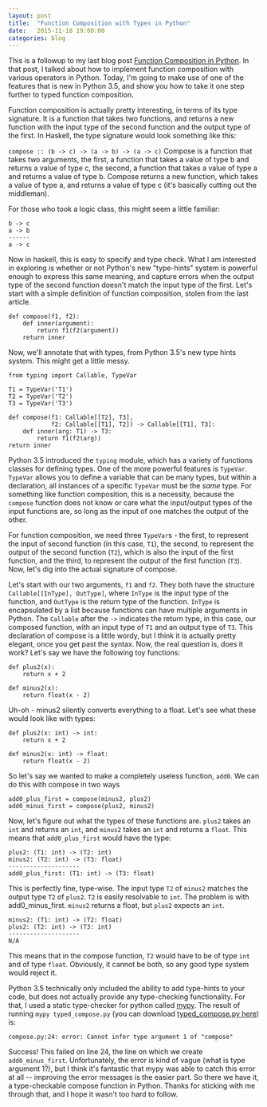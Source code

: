 ```yaml
---
layout: post
title:  "Function Composition with Types in Python"
date:   2015-11-18 19:00:00
categories: blog
---
```


This is a followup to my last blog post [Function Composition in Python](http://fabianvf/2015/09/09/function-composition.html).
In that post, I talked about how to implement function composition with various operators in Python. Today, I'm going to make
use of one of the features that is new in Python 3.5, and show you how to take it one step further to typed function composition.

Function composition is actually pretty interesting, in terms of its type signature. It is a function that takes two functions,
and returns a new function with the input type of the second function and the output type of the first. In Haskell, the type
signature would look something like this:

`
compose :: (b -> c) -> (a -> b) -> (a -> c)
`
Compose is a function that takes two arguments, the first, a function that takes a value of type b and returns a value of type c,
the second, a function that takes a value of type a and returns a value of type b. Compose returns a new function, which takes a value
of type a, and returns a value of type c (it's basically cutting out the middleman).

For those who took a logic class, this might seem a little familiar:

    b -> c
    a -> b
    ------
    a -> c


Now in haskell, this is easy to specify and type check. What I am interested in exploring is whether or not Python's new
"type-hints" system is powerful enough to express this same meaning, and capture errors when the output type of the second
function doesn't match the input type of the first. Let's start with a simple definition of function composition, stolen from the last
article.

    def compose(f1, f2):
        def inner(argument):
            return f1(f2(argument))
        return inner

Now, we'll annotate that with types, from Python 3.5's new type hints system. This might get a little messy.

    from typing import Callable, TypeVar

    T1 = TypeVar('T1')
    T2 = TypeVar('T2')
    T3 = TypeVar('T3')

    def compose(f1: Callable[[T2], T3],
                f2: Callable[[T1], T2]) -> Callable[[T1], T3]:
        def inner(arg: T1) -> T3:
            return f1(f2(arg))
    return inner

Python 3.5 introduced the `typing` module, which has a variety of functions classes for defining types. One of the more powerful features is `TypeVar`. `TypeVar` allows you to define a variable that can be many types, but within a declaration, all instances of a specific `TypeVar` must be the _same_ type. For something like function composition, this is a necessity, because the `compose` function does not know or care what the input/output types of the input functions are, so long as the input of one matches the output of the other.

For function composition, we need three `TypeVar`s - the first, to represent the input of second function (in this case, `T1`), the second, to represent the output of the second function (`T2`), which is also the input of the first function, and the third, to represent the output of the first function (`T3`). Now, let's dig into the actual signature of compose.

Let's start with our two arguments, `f1` and `f2`. They both have the structure `Callable[[InType], OutType]`, where `InType` is the input type of the function, and `OutType` is the return type of the function. `InType` is encapsulated by a list because functions can have multiple arguments in Python. The `Callable` after the `->` indicates the return type, in this case, our composed function, with an input type of `T1` and an output type of `T3`. This declaration of compose is a little wordy, but I think it is actually pretty elegant, once you get past the syntax. Now, the real question is, does it work? Let's say we have the following toy functions:

    def plus2(x):
        return x + 2

    def minus2(x):
        return float(x - 2)

Uh-oh - minus2 silently converts everything to a float. Let's see what these would look like with types:

    def plus2(x: int) -> int:
        return x + 2

    def minus2(x: int) -> float:
        return float(x - 2)

So let's say we wanted to make a completely useless function, `add0`. We can do this with compose in two ways

    add0_plus_first = compose(minus2, plus2)
    add0_minus_first = compose(plus2, minus2)

Now, let's figure out what the types of these functions are. `plus2` takes an `int` and returns an `int`, and `minus2` takes an `int` and returns a `float`. This means that `add0_plus_first` would have the type:

    plus2: (T1: int) -> (T2: int)
    minus2: (T2: int) -> (T3: float)
    --------------------
    add0_plus_first: (T1: int) -> (T3: float)

This is perfectly fine, type-wise. The input type `T2` of `minus2` matches the output type `T2` of `plus2`. `T2` is easily resolvable to `int`. The problem is with add0_minus_first. `minus2` returns a float, but `plus2` expects an `int`.

    minus2: (T1: int) -> (T2: float)
    plus2: (T2: int) -> (T3: int)
    --------------------
    N/A

This means that in the compose function, `T2` would have to be of type `int` and of type `float`. Obviously, it cannot be both, so any good type system would reject it.

Python 3.5 technically only included the ability to add type-hints to your code, but does not actually provide any type-checking functionality. For that, I used a static type-checker for python called [mypy](http://mypy-lang.org/). The result of running `mypy typed_compose.py` (you can download [typed_compose.py here](https://gist.github.com/fabianvf/a671bc0a0d9ff14f5efb)) is:

    compose.py:24: error: Cannot infer type argument 1 of "compose"

Success! This failed on line 24, the line on which we create `add0_minus_first`. Unfortunately, the error is kind of vague (what is type argument 1?), but I think it's fantastic that mypy was able to catch this error at all -- improving the error messages is the easier part. So there we have it, a type-checkable compose function in Python. Thanks for sticking with me through that, and I hope it wasn't too hard to follow.
